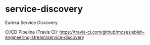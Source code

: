 # service-discovery
Eureka Service Discovery

CI/CD Pipeline (Travis CI): https://travis-ci.com/github/mosesjebish-engineering-stream/service-discovery

